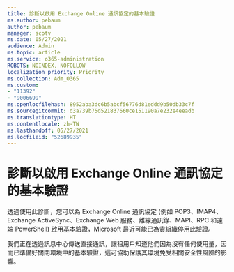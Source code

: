 ```yaml
---
title: 診斷以啟用 Exchange Online 通訊協定的基本驗證
ms.author: pebaum
author: pebaum
manager: scotv
ms.date: 05/27/2021
audience: Admin
ms.topic: article
ms.service: o365-administration
ROBOTS: NOINDEX, NOFOLLOW
localization_priority: Priority
ms.collection: Adm_O365
ms.custom:
- "11392"
- "9006699"
ms.openlocfilehash: 8952aba3dc6b5abcf56776d81eddd9b50db33c7f
ms.sourcegitcommit: d3a739b75d521837660ce151190a7e232e4eeadb
ms.translationtype: HT
ms.contentlocale: zh-TW
ms.lasthandoff: 05/27/2021
ms.locfileid: "52689935"
---
```

# <a name="diagnostic-to-enable-basic-authentication-for-exchange-online-protocols"></a>診斷以啟用 Exchange Online 通訊協定的基本驗證

透過使用此診斷，您可以為 Exchange Online 通訊協定 (例如 POP3、IMAP4、Exchange ActiveSync、Exchange Web 服務、離線通訊錄、MAPI、RPC 和遠端 PowerShell) 啟用基本驗證，Microsoft 最近可能已為貴組織停用此驗證。 

我們正在透過訊息中心傳送直接通訊，讓租用戶知道他們因為沒有任何使用量，因而已準備好關閉環境中的基本驗證，這可協助保護其環境免受相關安全性風險的影響。